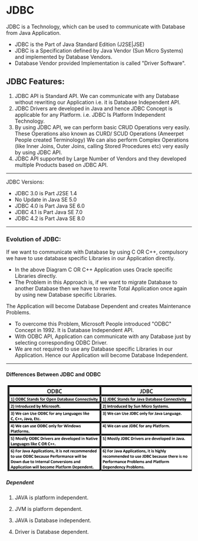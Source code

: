 <!-- @format -->

# JDBC

JDBC is a Technology, which can be used to communicate with Database from Java
Application.

- JDBC is the Part of Java Standard Edition (J2SE|JSE)
- JDBC is a Specification defined by Java Vendor (Sun Micro Systems) and implemented by Database Vendors.
- Database Vendor provided Implementation is called "Driver Software".

## JDBC Features:

1. JDBC API is Standard API. We can communicate with any Database without rewriting our
   Application i.e. it is Database Independent API.
2. JDBC Drivers are developed in Java and hence JDBC Concept is applicable for any Platform. i.e.
   JDBC Is Platform Independent Technology.
3. By using JDBC API, we can perform basic CRUD Operations very easily.
   These Operations also known as CURD/ SCUD Operations (Ameerpet People created Terminology)
   We can also perform Complex Operations (like Inner Joins, Outer Joins, calling Stored Procedures
   etc) very easily by using JDBC API.
4. JDBC API supported by Large Number of Vendors and they developed multiple Products based
   on JDBC API.

---

JDBC Versions:

- JDBC 3.0 is Part J2SE 1.4
- No Update in Java SE 5.0
- JDBC 4.0 is Part Java SE 6.0
- JDBC 4.1 is Part Java SE 7.0
- JDBC 4.2 is Part Java SE 8.0

---

### Evolution of JDBC:

If we want to communicate with Database by using C OR C++, compulsory we have to use
database specific Libraries in our Application directly.

- In the above Diagram C OR C++ Application uses Oracle specific Libraries directly.
- The Problem in this Approach is, if we want to migrate Database to another Database then we
  have to rewrite Total Application once again by using new Database specific Libraries.

The Application will become Database Dependent and creates Maintenance Problems.

- To overcome this Problem, Microsoft People introduced "ODBC" Concept in 1992. It is
  Database Independent API.
- With ODBC API, Application can communicate with any Database just by selecting
  corresponding ODBC Driver.
- We are not required to use any Database specific Libraries in our Application. Hence our
  Application will become Database Independent.

---

#### Differences Between JDBC and ODBC

![ODBC](https://github.com/Mayurpatil729/JAVA-JDBC/blob/5ef32871da84e91e844a03f52ba522b603e491d5/Images/ODBC.png)

##### Dependent

1. JAVA is platform independent.
2. JVM is platform dependent.

3. JAVA is Database independent.
4. Driver is Database dependent.



